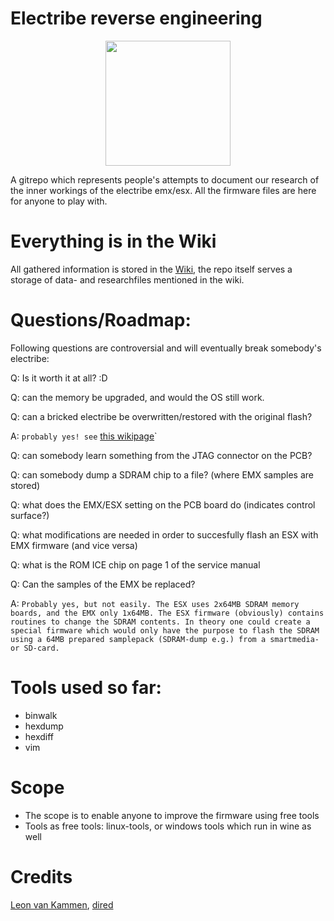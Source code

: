 Electribe reverse engineering
=============================

<center><img src="https://github.com/coderofsalvation/electribe-emx-esx-reverse-engineering/blob/master/doc/tribes.jpg" style="height:200px"></center>

A gitrepo which represents people's attempts to document our research of 
the inner workings of the electribe emx/esx.
All the firmware files are here for anyone to play with.

# Everything is in the Wiki

All gathered information is stored in the [Wiki](https://github.com/coderofsalvation/electribe-emx-esx-reverse-engineering/wiki), the repo itself serves a storage of data- and researchfiles mentioned in the wiki.

# Questions/Roadmap:

Following questions are controversial and will eventually break somebody's electribe:

Q: Is it worth it at all? :D

Q: can the memory be upgraded, and would the OS still work.

Q: can a bricked electribe be overwritten/restored with the original flash?

A: `probably yes! see` [this wikipage](https://github.com/coderofsalvation/electribe-emx-esx-reverse-engineering/wiki/Firmware)`

Q: can somebody learn something from the JTAG connector on the PCB?

Q: can somebody dump a SDRAM chip to a file? (where EMX samples are stored)

Q: what does the EMX/ESX setting on the PCB board do (indicates control surface?)

Q: what modifications are needed in order to succesfully flash an ESX with EMX firmware (and vice versa)

Q: what is the ROM ICE chip on page 1 of the service manual

Q: Can the samples of the EMX be replaced?

A: `Probably yes, but not easily. The ESX uses 2x64MB SDRAM memory boards, and the EMX only 1x64MB. The ESX firmware (obviously) contains routines to change the SDRAM contents. In theory one could create a special firmware which would only have the purpose to flash the SDRAM using a 64MB prepared samplepack (SDRAM-dump e.g.) from a smartmedia- or SD-card.`

# Tools used so far: 

* binwalk
* hexdump
* hexdiff 
* vim

# Scope

* The scope is to enable anyone to improve the firmware using free tools
* Tools as free tools: linux-tools, or windows tools which run in wine as well

# Credits

[Leon van Kammen](https://github.com/coderofsalvation), [dired](https://github.com/dired)
